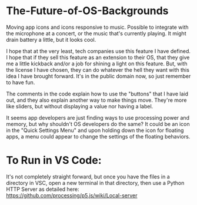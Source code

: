 # The-Future-of-OS-Backgrounds
Moving app icons and icons responsive to music. Possible to integrate with the microphone at a concert, or the music that's currently playing. It might drain battery a little, but it looks cool.

I hope that at the very least, tech companies use this feature I have defined. I hope that if they sell this feature as an extension to their OS, that they give me a little kickback and/or a job for shining a light on this feature. But, with the license I have chosen, they can do whatever the hell they want with this idea I have brought forward. It's in the public domain now, so just remember to have fun.

The comments in the code explain how to use the "buttons" that I have laid out, and they also explain another way to make things move. They're more like sliders, but without displaying a value nor having a label.

It seems app developers are just finding ways to use processing power and memory, but why shouldn't OS developers do the same? It could be an icon in the "Quick Settings Menu" and upon holding down the icon for floating apps, a menu could appear to change the settings of the floating behaviors.



# To Run in VS Code:
It's not completely straight forward, but once you have the files in a directory in VSC, open a new terminal in that directory, then use a Python HTTP Server as detailed here:
https://github.com/processing/p5.js/wiki/Local-server
